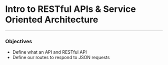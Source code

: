 # Intro to RESTful APIs & Service Oriented Architecture

---

### Objectives

- Define what an API and RESTful API
- Define our routes to respond to JSON requests
